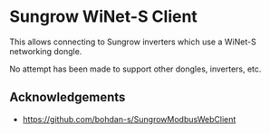 # Sungrow WiNet-S Client

This allows connecting to Sungrow inverters which use a WiNet-S networking dongle.

No attempt has been made to support other dongles, inverters, etc.

## Acknowledgements

* https://github.com/bohdan-s/SungrowModbusWebClient